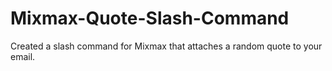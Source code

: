 # Mixmax-Quote-Slash-Command
Created a slash command for Mixmax that attaches a random quote to your email.
